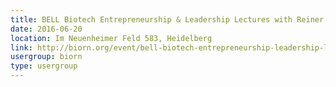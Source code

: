 ```yaml
---
title: BELL Biotech Entrepreneurship & Leadership Lectures with Reiner Schlipfenbacher, Roche
date: 2016-06-20
location: Im Neuenheimer Feld 583, Heidelberg
link: http://biorn.org/event/bell-biotech-entrepreneurship-leadership-lectures-with-reiner-schlipfenbacher-roche/
usergroup: biorn
type: usergroup
---
```

